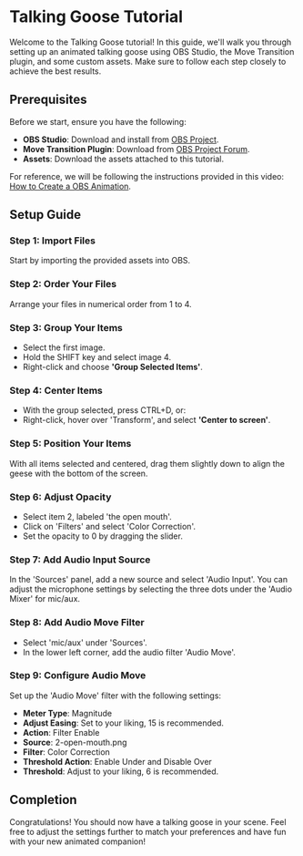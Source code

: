 <!DOCTYPE html>
<html lang="en">
<head>
    <meta charset="UTF-8">
    <meta name="viewport" content="width=device-width, initial-scale=1.0">
</head>
<body>

<h1>Talking Goose Tutorial</h1>
<p>Welcome to the Talking Goose tutorial! In this guide, we'll walk you through setting up an animated talking goose using OBS Studio, the Move Transition plugin, and some custom assets. Make sure to follow each step closely to achieve the best results.</p>

<h2>Prerequisites</h2>
<p>Before we start, ensure you have the following:</p>
<ul>
    <li><strong>OBS Studio</strong>: Download and install from <a href="https://obsproject.com/">OBS Project</a>.</li>
    <li><strong>Move Transition Plugin</strong>: Download from <a href="https://obsproject.com/forum/resources/move.913/">OBS Project Forum</a>.</li>
    <li><strong>Assets</strong>: Download the assets attached to this tutorial.</li>
</ul>
<p>For reference, we will be following the instructions provided in this video: <a href="https://www.youtube.com/watch?v=vsRlOkyVqU4">How to Create a OBS Animation</a>.</p>

<h2>Setup Guide</h2>

<h3>Step 1: Import Files</h3>
<p>Start by importing the provided assets into OBS.</p>

<h3>Step 2: Order Your Files</h3>
<p>Arrange your files in numerical order from 1 to 4.</p>

<h3>Step 3: Group Your Items</h3>
<ul>
    <li>Select the first image.</li>
    <li>Hold the SHIFT key and select image 4.</li>
    <li>Right-click and choose <strong>'Group Selected Items'</strong>.</li>
</ul>

<h3>Step 4: Center Items</h3>
<ul>
    <li>With the group selected, press CTRL+D, or:</li>
    <li>Right-click, hover over 'Transform', and select <strong>'Center to screen'</strong>.</li>
</ul>

<h3>Step 5: Position Your Items</h3>
<p>With all items selected and centered, drag them slightly down to align the geese with the bottom of the screen.</p>

<h3>Step 6: Adjust Opacity</h3>
<ul>
    <li>Select item 2, labeled 'the open mouth'.</li>
    <li>Click on 'Filters' and select 'Color Correction'.</li>
    <li>Set the opacity to 0 by dragging the slider.</li>
</ul>

<h3>Step 7: Add Audio Input Source</h3>
<p>In the 'Sources' panel, add a new source and select 'Audio Input'. You can adjust the microphone settings by selecting the three dots under the 'Audio Mixer' for mic/aux.</p>

<h3>Step 8: Add Audio Move Filter</h3>
<ul>
    <li>Select 'mic/aux' under 'Sources'.</li>
    <li>In the lower left corner, add the audio filter 'Audio Move'.</li>
</ul>

<h3>Step 9: Configure Audio Move</h3>
<p>Set up the 'Audio Move' filter with the following settings:</p>
<ul>
    <li><strong>Meter Type</strong>: Magnitude</li>
    <li><strong>Adjust Easing</strong>: Set to your liking, 15 is recommended.</li>
    <li><strong>Action</strong>: Filter Enable</li>
    <li><strong>Source</strong>: 2-open-mouth.png</li>
    <li><strong>Filter</strong>: Color Correction</li>
    <li><strong>Threshold Action</strong>: Enable Under and Disable Over</li>
    <li><strong>Threshold</strong>: Adjust to your liking, 6 is recommended.</li>
</ul>

<h2>Completion</h2>
<p>Congratulations! You should now have a talking goose in your scene. Feel free to adjust the settings further to match your preferences and have fun with your new animated companion!</p>

</body>
</html>

